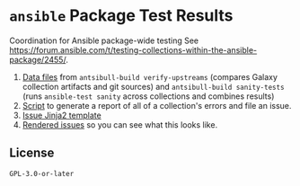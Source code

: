 <!--
Copyright (C) 2023 Maxwell G <maxwell@gtmx.me
SPDX-License-Identifier: GPL-3.0-or-later
-->

# `ansible` Package Test Results

 Coordination for Ansible package-wide testing
 See
 https://forum.ansible.com/t/testing-collections-within-the-ansible-package/2455/.

1. [Data files](https://github.com/ansible-community/package-test-results/tree/main/data/) from `antsibull-build verify-upstreams` (compares Galaxy collection artifacts and git sources) and `antsibull-build sanity-tests` (runs `ansible-test sanity` across collections and combines results)
2. [Script](https://github.com/ansible-community/package-test-results/blob/main/main.py) to generate a report of all of a collection's errors and file an issue.
3.  [Issue Jinja2 template](https://github.com/ansible-community/package-test-results/blob/main/templates/issue.md?plain=1)
4. [Rendered issues](https://github.com/ansible-community/package-test-results/tree/main/rendered) so you can see what this looks like.

## License

    GPL-3.0-or-later
